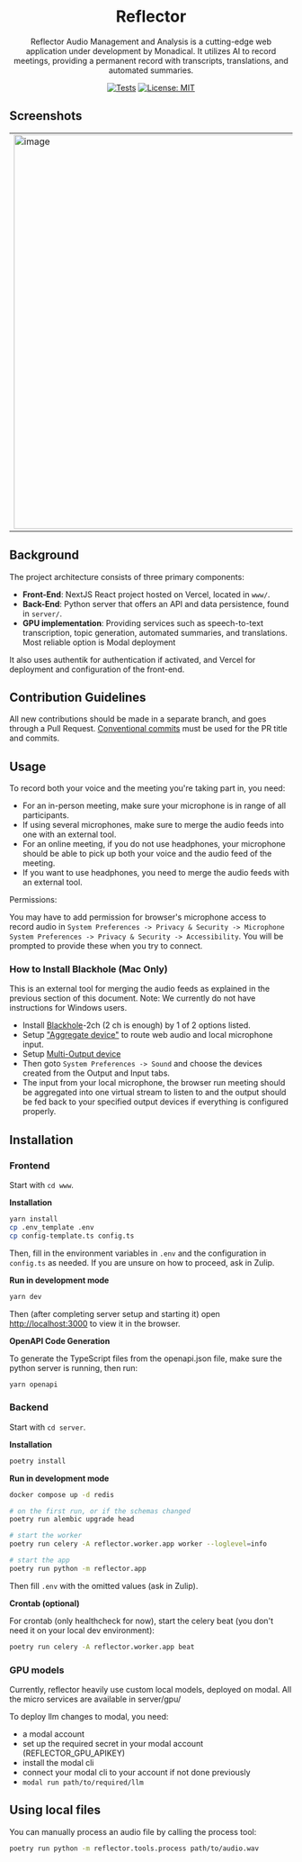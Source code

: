 <div align="center">

# Reflector

Reflector Audio Management and Analysis is a cutting-edge web application under development by Monadical. It utilizes AI to record meetings, providing a permanent record with transcripts, translations, and automated summaries.

[![Tests](https://github.com/monadical-sas/reflector/actions/workflows/pytests.yml/badge.svg?branch=main&event=push)](https://github.com/monadical-sas/reflector/actions/workflows/pytests.yml)
[![License: MIT](https://img.shields.io/badge/license-MIT-green.svg)](https://opensource.org/licenses/MIT)
</div>

## Screenshots
<table>
  <tr>
    <td>
      <a href="https://github.com/user-attachments/assets/3a976930-56c1-47ef-8c76-55d3864309e3">
        <img width="700" alt="image" src="https://github.com/user-attachments/assets/3a976930-56c1-47ef-8c76-55d3864309e3" />
      </a>
    </td>
    <td>
      <a href="https://github.com/user-attachments/assets/bfe3bde3-08af-4426-a9a1-11ad5cd63b33">
        <img width="700" alt="image" src="https://github.com/user-attachments/assets/bfe3bde3-08af-4426-a9a1-11ad5cd63b33" />
      </a>
    </td>
    <td>
      <a href="https://github.com/user-attachments/assets/7b60c9d0-efe4-474f-a27b-ea13bd0fabdc">
        <img width="700" alt="image" src="https://github.com/user-attachments/assets/7b60c9d0-efe4-474f-a27b-ea13bd0fabdc" />
      </a>
    </td>
  </tr>
</table>

## Background

The project architecture consists of three primary components:

- **Front-End**: NextJS React project hosted on Vercel, located in `www/`.
- **Back-End**: Python server that offers an API and data persistence, found in `server/`.
- **GPU implementation**: Providing services such as speech-to-text transcription, topic generation, automated summaries, and translations. Most reliable option is Modal deployment

It also uses authentik for authentication if activated, and Vercel for deployment and configuration of the front-end.

## Contribution Guidelines

All new contributions should be made in a separate branch, and goes through a Pull Request.
[Conventional commits](https://www.conventionalcommits.org/en/v1.0.0/) must be used for the PR title and commits.

## Usage

To record both your voice and the meeting you're taking part in, you need:

- For an in-person meeting, make sure your microphone is in range of all participants.
- If using several microphones, make sure to merge the audio feeds into one with an external tool.
- For an online meeting, if you do not use headphones, your microphone should be able to pick up both your voice and the audio feed of the meeting.
- If you want to use headphones, you need to merge the audio feeds with an external tool.

Permissions:

You may have to add permission for browser's microphone access to record audio in
`System Preferences -> Privacy & Security -> Microphone`
`System Preferences -> Privacy & Security -> Accessibility`. You will be prompted to provide these when you try to connect.

### How to Install Blackhole (Mac Only)

This is an external tool for merging the audio feeds as explained in the previous section of this document.
Note: We currently do not have instructions for Windows users.

- Install [Blackhole](https://github.com/ExistentialAudio/BlackHole)-2ch (2 ch is enough) by 1 of 2 options listed.
- Setup ["Aggregate device"](https://github.com/ExistentialAudio/BlackHole/wiki/Aggregate-Device) to route web audio and local microphone input.
- Setup [Multi-Output device](https://github.com/ExistentialAudio/BlackHole/wiki/Multi-Output-Device)
- Then goto `System Preferences -> Sound` and choose the devices created from the Output and Input tabs.
- The input from your local microphone, the browser run meeting should be aggregated into one virtual stream to listen to and the output should be fed back to your specified output devices if everything is configured properly.

## Installation

### Frontend

Start with `cd www`.

**Installation**

```bash
yarn install
cp .env_template .env
cp config-template.ts config.ts
```

Then, fill in the environment variables in `.env` and the configuration in `config.ts` as needed. If you are unsure on how to proceed, ask in Zulip.

**Run in development mode**

```bash
yarn dev
```

Then (after completing server setup and starting it) open [http://localhost:3000](http://localhost:3000) to view it in the browser.

**OpenAPI Code Generation**

To generate the TypeScript files from the openapi.json file, make sure the python server is running, then run:

```bash
yarn openapi
```

### Backend

Start with `cd server`.

**Installation**

```bash
poetry install
```

**Run in development mode**

```bash
docker compose up -d redis

# on the first run, or if the schemas changed
poetry run alembic upgrade head

# start the worker
poetry run celery -A reflector.worker.app worker --loglevel=info

# start the app
poetry run python -m reflector.app
```

Then fill `.env` with the omitted values (ask in Zulip).

**Crontab (optional)**

For crontab (only healthcheck for now), start the celery beat (you don't need it on your local dev environment):

```bash
poetry run celery -A reflector.worker.app beat
```

### GPU models

Currently, reflector heavily use custom local models, deployed on modal. All the micro services are available in server/gpu/

To deploy llm changes to modal, you need:
- a modal account
- set up the required secret in your modal account (REFLECTOR_GPU_APIKEY)
- install the modal cli
- connect your modal cli to your account if not done previously
- `modal run path/to/required/llm`

## Using local files

You can manually process an audio file by calling the process tool:

```bash
poetry run python -m reflector.tools.process path/to/audio.wav
```
